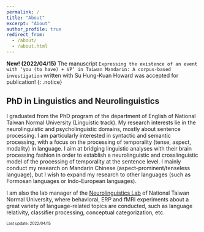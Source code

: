 ```yaml
---
permalink: /
title: "About"
excerpt: "About"
author_profile: true
redirect_from: 
  - /about/
  - /about.html
---
```


**New! (2022/04/15)** The manuscript `Expressing the existence of an event with ‘you (to have) + VP’ in Taiwan Mandarin: A corpus-based investigation` written with Su Hung-Kuan Howard was accepted for publication!
{: .notice}


## PhD in Linguistics and Neurolinguistics

I graduated from the PhD program of the department of English of National Taiwan Normal University (Linguistic track). My research interests lie in the neurolinguistic and psycholinguistic domains, mostly about sentence processing. I am particularly interested in syntactic and semantic processing, with a focus on the processing of temporality (tense, aspect, modality) in language. I aim at bridging linguistic analyses with their brain processing fashion in order to establish a neurolinguistic and crosslinguistic model of the processing of temporality at the sentence level. I mainly conduct my research on Mandarin Chinese (aspect-prominent/tenseless language), but I wish to expand my research to other languages (such as Formosan languages or Indo-European languages). 

I am also the lab manager of the [Neurolinguistics Lab](https://neurolinguisticslabntnu.wordpress.com/) of National Taiwan Normal University, where behavioral, ERP and fMRI experiments about a great variety of language-related topics are conducted, such as language relativity, classifier processing, conceptual categorization, etc.

<font size="1">Last update: 2022/04/15</font>
